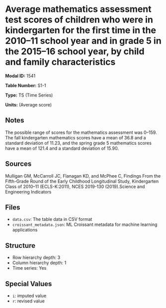 # Average mathematics assessment test scores of children who were in kindergarten for the first time in the 2010&#8211;11 school year and in grade 5 in the 2015&#8211;16 school year, by child and family characteristics

**Modal ID:** 1541

**Table Number:** S1-1

**Type:** TS (Time Series)

**Units:** (Average score)

## Notes

The possible range of scores for the mathematics assessment was 0–159. The fall kindergarten mathematics scores have a mean of 36.8 and a standard deviation of 11.23, and the spring grade 5 mathematics scores have a mean of 121.4 and a standard deviation of 15.90.

## Sources

Mulligan GM, McCarroll JC, Flanagan KD, and McPhee C, Findings From the Fifth-Grade Round of the Early Childhood Longitudinal Study, Kindergarten Class of 2010–11 (ECLS-K:2011), NCES 2019-130 (2019).Science and Engineering Indicators

## Files

- `data.csv`: The table data in CSV format
- `croissant_metadata.json`: ML Croissant metadata for machine learning applications

## Structure

- Row hierarchy depth: 3
- Column hierarchy depth: 1
- Time series: Yes

## Special Values

- `i`: imputed value
- `r`: revised value
